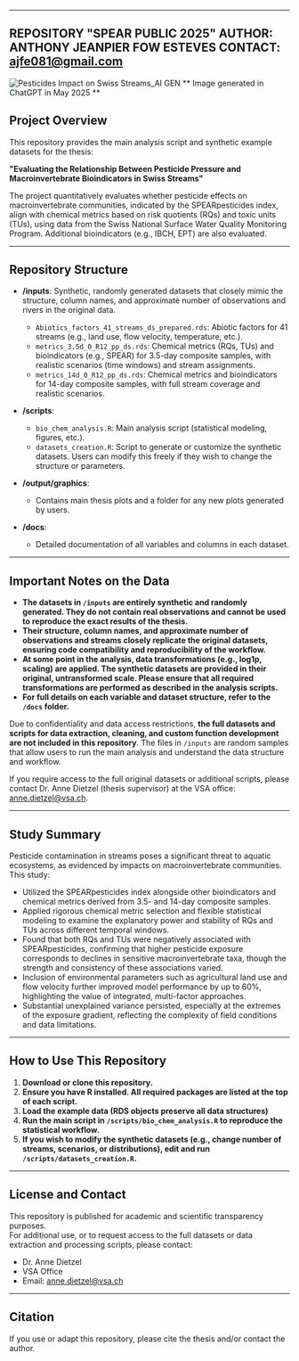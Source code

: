 --------------------------------------------
REPOSITORY "SPEAR PUBLIC 2025" 
AUTHOR: ANTHONY JEANPIER FOW ESTEVES
CONTACT: ajfe081@gmail.com
--------------------------------------------
![Pesticides Impact on Swiss Streams_AI GEN](https://github.com/user-attachments/assets/4d833ec5-3dc4-43bc-a2b3-feeb8b66738d)
** Image generated in ChatGPT in May 2025 **

## Project Overview

This repository provides the main analysis script and synthetic example datasets for the thesis:

**"Evaluating the Relationship Between Pesticide Pressure and Macroinvertebrate Bioindicators in Swiss Streams"**

The project quantitatively evaluates whether pesticide effects on macroinvertebrate communities, indicated by the SPEARpesticides index, align with chemical metrics based on risk quotients (RQs) and toxic units (TUs), using data from the Swiss National Surface Water Quality Monitoring Program. Additional bioindicators (e.g., IBCH, EPT) are also evaluated.

---

## Repository Structure

- **/inputs**: Synthetic, randomly generated datasets that closely mimic the structure, column names, and approximate number of observations and rivers in the original data.  
  - `Abiotics_factors_41_streams_ds_prepared.rds`: Abiotic factors for 41 streams (e.g., land use, flow velocity, temperature, etc.).
  - `metrics_3.5d_0_R12_pp_ds.rds`: Chemical metrics (RQs, TUs) and bioindicators (e.g., SPEAR) for 3.5-day composite samples, with realistic scenarios (time windows) and stream assignments.
  - `metrics_14d_0_R12_pp_ds.rds`: Chemical metrics and bioindicators for 14-day composite samples, with full stream coverage and realistic scenarios.
  
- **/scripts**:  
  - `bio_chem_analysis.R`: Main analysis script (statistical modeling, figures, etc.).
  - `datasets_creation.R`: Script to generate or customize the synthetic datasets. Users can modify this freely if they wish to change the structure or parameters.
  
- **/output/graphics**:  
  - Contains main thesis plots and a folder for any new plots generated by users.
  
- **/docs**:  
  - Detailed documentation of all variables and columns in each dataset.

---

## Important Notes on the Data

- **The datasets in `/inputs` are entirely synthetic and randomly generated. They do not contain real observations and cannot be used to reproduce the exact results of the thesis.**
- **Their structure, column names, and approximate number of observations and streams closely replicate the original datasets, ensuring code compatibility and reproducibility of the workflow.**
- **At some point in the analysis, data transformations (e.g., log1p, scaling) are applied. The synthetic datasets are provided in their original, untransformed scale. Please ensure that all required transformations are performed as described in the analysis scripts.**
- **For full details on each variable and dataset structure, refer to the `/docs` folder.**

Due to confidentiality and data access restrictions, **the full datasets and scripts for data extraction, cleaning, and custom function development are not included in this repository**.
The files in `/inputs` are random samples that allow users to run the main analysis and understand the data structure and workflow.

If you require access to the full original datasets or additional scripts, please contact Dr. Anne Dietzel (thesis supervisor) at the VSA office: anne.dietzel@vsa.ch.

---

## Study Summary

Pesticide contamination in streams poses a significant threat to aquatic ecosystems, as evidenced by impacts on macroinvertebrate communities. This study:

- Utilized the SPEARpesticides index alongside other bioindicators and chemical metrics derived from 3.5- and 14-day composite samples.
- Applied rigorous chemical metric selection and flexible statistical modeling to examine the explanatory power and stability of RQs and TUs across different temporal windows.
- Found that both RQs and TUs were negatively associated with SPEARpesticides, confirming that higher pesticide exposure corresponds to declines in sensitive macroinvertebrate taxa, though the strength and consistency of these associations varied.
- Inclusion of environmental parameters such as agricultural land use and flow velocity further improved model performance by up to 60%, highlighting the value of integrated, multi-factor approaches.
- Substantial unexplained variance persisted, especially at the extremes of the exposure gradient, reflecting the complexity of field conditions and data limitations.

---

## How to Use This Repository

1. **Download or clone this repository.**
2. **Ensure you have R installed. All required packages are listed at the top of each script.**
3. **Load the example data (RDS objects preserve all data structures)**
4. **Run the main script in `/scripts/bio_chem_analysis.R` to reproduce the statistical workflow.**
5. **If you wish to modify the synthetic datasets (e.g., change number of streams, scenarios, or distributions), edit and run `/scripts/datasets_creation.R`.**

---

## License and Contact

This repository is published for academic and scientific transparency purposes.  
For additional use, or to request access to the full datasets or data extraction and processing scripts, please contact:

- Dr. Anne Dietzel  
- VSA Office  
- Email: anne.dietzel@vsa.ch

---

## Citation

If you use or adapt this repository, please cite the thesis and/or contact the author.

